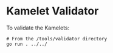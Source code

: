# Kamelet Validator

To validate the Kamelets:

```
# From the /tools/validator directory
go run . ../../
```

